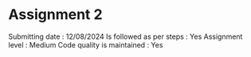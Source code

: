 # Assignment 2
Submitting date : 12/08/2024
Is followed as per steps : Yes
Assignment level : Medium
Code quality is maintained : Yes
